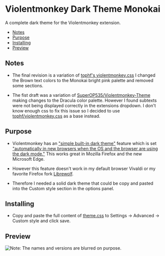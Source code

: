 # Violentmonkey Dark Theme Monokai
A complete dark theme for the Violentmonkey extension.

- [Notes](#notes)
- [Purpose](#purpose)
- [Installing](#installing)
- [Preview](#preview)

## Notes
- The final revision is a variation of [tophf's violentmonkey.css](https://gist.github.com/tophf/cc109b0ba5cb98353c9ea51579c85ae2) I changed the Brown text colors to the Monokai bright pink palette and removed some sections.

- The fist draft was a variation of [SuperOP535/Violentmonkey-Theme](https://github.com/SuperOP535/Violentmonkey-Theme) making changes to the Dracula color palette. However I found subtexts were not being displayed correctly in the extensions dropdown. I don't know enough css to fix this issue so I decided to use [tophf/violentmonkey.css](https://gist.github.com/tophf/cc109b0ba5cb98353c9ea51579c85ae2) as a base instead.

## Purpose
- Violentmonkey has an ["simple built-in dark theme"](https://github.com/violentmonkey/violentmonkey/issues/456#issuecomment-536090171Violentmonkey) feature which is set ["automatically in new browsers when the OS and the browser are using the dark mode."](https://github.com/violentmonkey/violentmonkey/issues/456#issuecomment-536090171Violentmonkey) This works great in Mozilla Firefox and the new Microsoft Edge. 

- However this feature doesn't work in my default browser Vivaldi or my favorite Firefox fork [Librewolf](https://librewolf-community.gitlab.io).

- Therefore I needed a solid dark theme that could be copy and pasted into the Custom style section in the options panel.

## Installing
- Copy and paste the full content of [theme.css](https://raw.githubusercontent.com/BelArvardan/Violentmonkey-Theme-Monokai/master/theme.css) to Settings -> Advanced -> Custom style and click save.

## Preview
![Note: The names and versions are blurred on purpose.](https://raw.githubusercontent.com/BelArvardan/Violentmonkey-Theme-Monokai/master/preview.png)


